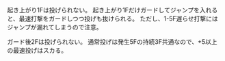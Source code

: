 起き上がり1Fは投げられない。
起き上がり1Fだけガードしてジャンプを入れると、最速打撃をガードしつつ投げも抜けられる。
ただし、1-5F遅らせ打撃にはジャンプが漏れてしまうので注意。

ガード後2Fは投げられない。
通常投げは発生5Fの持続3F共通なので、+5以上の最速投げはスカる。
